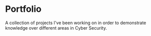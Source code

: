 # Portfolio
A collection of projects I've been working on in order to demonstrate knowledge over different areas in Cyber Security.
